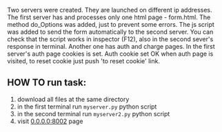 Two servers were created. They are launched on different ip addresses. 
The first server has and processes only one html page - form.html.
The method do_Options was added, just to prevent some errors.
The js script was added to send the form automatically to the second server.
You can check that the script works in inspector (F12), 
also in the second sever's response in terminal.
Another one has auth and charge pages. 
In the first server's auth page cookies is set. 
Auth cookie set OK when auth page is visited, 
to reset cookie just push 'to reset cookie' link.

## HOW TO run task:
1. download all files at the same directory
2. in the first terminal run `myserver.py` python script
3. in the second terminal run `myserver2.py` python script
4. visit [0.0.0.0:8002](0.0.0.0:8002) page
